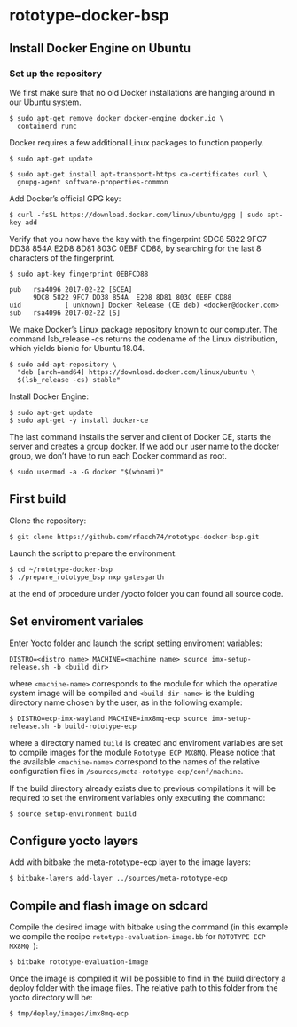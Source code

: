 # rototype-docker-bsp

## Install Docker Engine on Ubuntu

### Set up the repository

We first make sure that no old Docker installations are hanging around in our Ubuntu system.

    $ sudo apt-get remove docker docker-engine docker.io \
      containerd runc
  
Docker requires a few additional Linux packages to function properly.

    $ sudo apt-get update

    $ sudo apt-get install apt-transport-https ca-certificates curl \
      gnupg-agent software-properties-common

Add Docker’s official GPG key:

    $ curl -fsSL https://download.docker.com/linux/ubuntu/gpg | sudo apt-key add 

Verify that you now have the key with the fingerprint 9DC8 5822 9FC7 DD38 854A  E2D8 8D81 803C 0EBF CD88, by searching for the last 8 characters of the fingerprint.

    $ sudo apt-key fingerprint 0EBFCD88

    pub   rsa4096 2017-02-22 [SCEA]
          9DC8 5822 9FC7 DD38 854A  E2D8 8D81 803C 0EBF CD88
    uid           [ unknown] Docker Release (CE deb) <docker@docker.com>
    sub   rsa4096 2017-02-22 [S]

We make Docker’s Linux package repository known to our computer. The command lsb_release -cs returns the codename of the Linux distribution, which yields bionic for Ubuntu 18.04.

    $ sudo add-apt-repository \
      "deb [arch=amd64] https://download.docker.com/linux/ubuntu \
      $(lsb_release -cs) stable"

Install Docker Engine:

    $ sudo apt-get update
    $ sudo apt-get -y install docker-ce

The last command installs the server and client of Docker CE, starts the server and creates a group docker. If we add our user name to the docker group, we don’t have to run each Docker command as root.

    $ sudo usermod -a -G docker "$(whoami)"

## First build

Clone the repository:

    $ git clone https://github.com/rfacch74/rototype-docker-bsp.git

Launch the script to prepare the environment:

    $ cd ~/rototype-docker-bsp
    $ ./prepare_rototype_bsp nxp gatesgarth

at the end of procedure under /yocto folder you can found all source code.


## Set enviroment variales

Enter Yocto folder and launch the script setting enviroment variables:

	DISTRO=<distro name> MACHINE=<machine name> source imx-setup-release.sh -b <build dir>

where ``<machine-name>`` corresponds to the module for which the operative system image will be compiled and ``<build-dir-name>`` is the bulding directory name chosen by the user, as in the following example:

    $ DISTRO=ecp-imx-wayland MACHINE=imx8mq-ecp source imx-setup-release.sh -b build-rototype-ecp

where a directory named ``build`` is created and enviroment variables are set to compile images for the module ``Rototype ECP MX8MQ``. Please notice that the available ``<machine-name>`` correspond to the names of the relative configuration files in ``/sources/meta-rototype-ecp/conf/machine``.

If the build directory already exists due to previous compilations it will be required to set the enviroment variables only executing the command:

    $ source setup-environment build

## Configure yocto layers

Add with bitbake the meta-rototype-ecp layer to the image layers:

    $ bitbake-layers add-layer ../sources/meta-rototype-ecp

## Compile and flash image on sdcard

Compile the desired image with bitbake using the command (in this example we compile the recipe ``rototype-evaluation-image.bb`` for ``ROTOTYPE ECP MX8MQ ``):

    $ bitbake rototype-evaluation-image

Once the image is compiled it will be possible to find in the build directory a deploy folder with the image files. The relative path to this folder from the yocto directory will be:

    $ tmp/deploy/images/imx8mq-ecp
